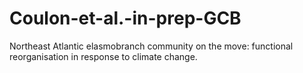 # Coulon-et-al.-in-prep-GCB
Northeast Atlantic elasmobranch community on the move: functional reorganisation in response to climate change.
